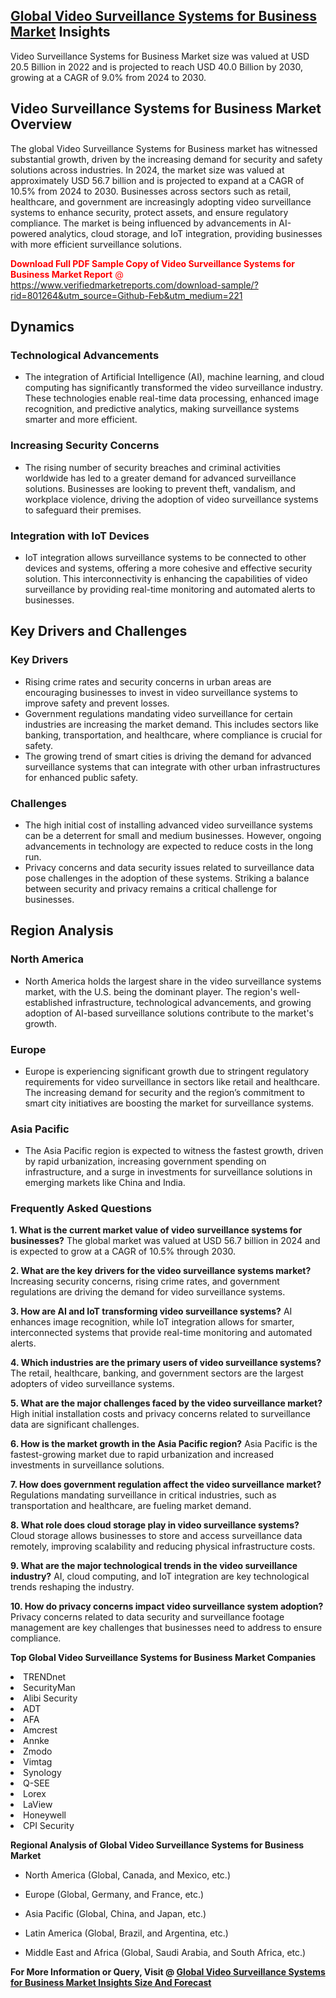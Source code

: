 <h2><a href="https://www.verifiedmarketreports.com/download-sample/?rid=801264&amp;utm_source=Github&amp;utm_medium=221" target="_blank">Global Video Surveillance Systems for Business Market</a> Insights</h2><p>Video Surveillance Systems for Business Market size was valued at USD 20.5 Billion in 2022 and is projected to reach USD 40.0 Billion by 2030, growing at a CAGR of 9.0% from 2024 to 2030.</p><p><h2>Video Surveillance Systems for Business Market Overview</h2> <p>The global Video Surveillance Systems for Business market has witnessed substantial growth, driven by the increasing demand for security and safety solutions across industries. In 2024, the market size was valued at approximately USD 56.7 billion and is projected to expand at a CAGR of 10.5% from 2024 to 2030. Businesses across sectors such as retail, healthcare, and government are increasingly adopting video surveillance systems to enhance security, protect assets, and ensure regulatory compliance. The market is being influenced by advancements in AI-powered analytics, cloud storage, and IoT integration, providing businesses with more efficient surveillance solutions.</p> <p><p><span class=""><span style="color: #ff0000;"><strong>Download Full PDF Sample Copy of Video Surveillance Systems for Business Market Report</strong> @ </span><a href="https://www.verifiedmarketreports.com/download-sample/?rid=801264&amp;utm_source=Github-Feb&amp;utm_medium=221" target="_blank">https://www.verifiedmarketreports.com/download-sample/?rid=801264&amp;utm_source=Github-Feb&amp;utm_medium=221</a></span></p></p> <h2>Dynamics</h2> <h3>Technological Advancements</h3> <ul> <li>The integration of Artificial Intelligence (AI), machine learning, and cloud computing has significantly transformed the video surveillance industry. These technologies enable real-time data processing, enhanced image recognition, and predictive analytics, making surveillance systems smarter and more efficient.</li> </ul> <h3>Increasing Security Concerns</h3> <ul> <li>The rising number of security breaches and criminal activities worldwide has led to a greater demand for advanced surveillance solutions. Businesses are looking to prevent theft, vandalism, and workplace violence, driving the adoption of video surveillance systems to safeguard their premises.</li> </ul> <h3>Integration with IoT Devices</h3> <ul> <li>IoT integration allows surveillance systems to be connected to other devices and systems, offering a more cohesive and effective security solution. This interconnectivity is enhancing the capabilities of video surveillance by providing real-time monitoring and automated alerts to businesses.</li> </ul> <h2>Key Drivers and Challenges</h2> <h3>Key Drivers</h3> <ul> <li>Rising crime rates and security concerns in urban areas are encouraging businesses to invest in video surveillance systems to improve safety and prevent losses.</li> <li>Government regulations mandating video surveillance for certain industries are increasing the market demand. This includes sectors like banking, transportation, and healthcare, where compliance is crucial for safety.</li> <li>The growing trend of smart cities is driving the demand for advanced surveillance systems that can integrate with other urban infrastructures for enhanced public safety.</li> </ul> <h3>Challenges</h3> <ul> <li>The high initial cost of installing advanced video surveillance systems can be a deterrent for small and medium businesses. However, ongoing advancements in technology are expected to reduce costs in the long run.</li> <li>Privacy concerns and data security issues related to surveillance data pose challenges in the adoption of these systems. Striking a balance between security and privacy remains a critical challenge for businesses.</li> </ul> <h2>Region Analysis</h2> <h3>North America</h3> <ul> <li>North America holds the largest share in the video surveillance systems market, with the U.S. being the dominant player. The region's well-established infrastructure, technological advancements, and growing adoption of AI-based surveillance solutions contribute to the market's growth.</li> </ul> <h3>Europe</h3> <ul> <li>Europe is experiencing significant growth due to stringent regulatory requirements for video surveillance in sectors like retail and healthcare. The increasing demand for security and the region’s commitment to smart city initiatives are boosting the market for surveillance systems.</li> </ul> <h3>Asia Pacific</h3> <ul> <li>The Asia Pacific region is expected to witness the fastest growth, driven by rapid urbanization, increasing government spending on infrastructure, and a surge in investments for surveillance solutions in emerging markets like China and India.</li> </ul> <h3>Frequently Asked Questions</h3> <p><strong>1. What is the current market value of video surveillance systems for businesses?</strong> The global market was valued at USD 56.7 billion in 2024 and is expected to grow at a CAGR of 10.5% through 2030.</p> <p><strong>2. What are the key drivers for the video surveillance systems market?</strong> Increasing security concerns, rising crime rates, and government regulations are driving the demand for video surveillance systems.</p> <p><strong>3. How are AI and IoT transforming video surveillance systems?</strong> AI enhances image recognition, while IoT integration allows for smarter, interconnected systems that provide real-time monitoring and automated alerts.</p> <p><strong>4. Which industries are the primary users of video surveillance systems?</strong> The retail, healthcare, banking, and government sectors are the largest adopters of video surveillance systems.</p> <p><strong>5. What are the major challenges faced by the video surveillance market?</strong> High initial installation costs and privacy concerns related to surveillance data are significant challenges.</p> <p><strong>6. How is the market growth in the Asia Pacific region?</strong> Asia Pacific is the fastest-growing market due to rapid urbanization and increased investments in surveillance solutions.</p> <p><strong>7. How does government regulation affect the video surveillance market?</strong> Regulations mandating surveillance in critical industries, such as transportation and healthcare, are fueling market demand.</p> <p><strong>8. What role does cloud storage play in video surveillance systems?</strong> Cloud storage allows businesses to store and access surveillance data remotely, improving scalability and reducing physical infrastructure costs.</p> <p><strong>9. What are the major technological trends in the video surveillance industry?</strong> AI, cloud computing, and IoT integration are key technological trends reshaping the industry.</p> <p><strong>10. How do privacy concerns impact video surveillance system adoption?</strong> Privacy concerns related to data security and surveillance footage management are key challenges that businesses need to address to ensure compliance.</p> </p><p><strong>Top Global Video Surveillance Systems for Business Market Companies</strong></p><div data-test-id=""><p><li>TRENDnet</li><li> SecurityMan</li><li> Alibi Security</li><li> ADT</li><li> AFA</li><li> Amcrest</li><li> Annke</li><li> Zmodo</li><li> Vimtag</li><li> Synology</li><li> Q-SEE</li><li> Lorex</li><li> LaView</li><li> Honeywell</li><li> CPI Security</li></p><div><strong>Regional Analysis of&nbsp;Global Video Surveillance Systems for Business Market</strong></div><ul><li dir="ltr"><p dir="ltr">North America&nbsp;(Global, Canada, and Mexico, etc.)</p></li><li dir="ltr"><p dir="ltr">Europe (Global, Germany, and France, etc.)</p></li><li dir="ltr"><p dir="ltr">Asia Pacific&nbsp;(Global, China, and Japan, etc.)</p></li><li dir="ltr"><p dir="ltr">Latin America&nbsp;(Global, Brazil, and Argentina, etc.)</p></li><li dir="ltr">Middle East and Africa&nbsp;(Global, Saudi Arabia, and South Africa, etc.)</li></ul><p><strong>For More Information or Query, Visit @&nbsp;</strong><strong><a href="https://www.verifiedmarketreports.com/product/video-surveillance-systems-for-business-market/?utm_source=Github&amp;utm_medium=221" target="_blank">Global Video Surveillance Systems for Business Market Insights Size And Forecast</a></strong></p></div>
